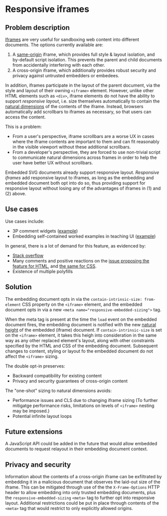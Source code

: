# Responsive iframes

## Problem description

[Iframes]([url](https://developer.mozilla.org/en-US/docs/Web/HTML/Reference/Elements/iframe)) are very useful for sandboxing web content into different documents. The options currently available are:
 1. A [same-origin]([url](https://developer.mozilla.org/en-US/docs/Web/Security/Same-origin_policy)) iframe, which provides full style & 
layout isolation, and by-default script isolation. This prevents the parent and child documents from accidentally interfering with each other.
 2. A cross-origin iframe, which additionally provides robust security and privacy against untrusted embedders or embedees.

In addition, iframes participate in the layout of the parent document, via the style and layout of their owning `<iframe>` element.
However, unlike other HTML elements such as `<div>`, iframe elements do not have the ability to support *responsive layout*, i.e. size themselves automatically to contain the [natural dimensions]([url](https://drafts.csswg.org/css-images-3/#natural-dimensions)) of the contents of the iframe. Instead, browsers automatically add scrollbars to iframes as necessary, so that users can access the content.

This is a problem:
 * From a user's perspective, iframe scrollbars are a worse UX in cases where the iframe contents are important to them and can fit reasonably in the visible viewport without these additional scrollbars.
 * From a developer's perspective, they are forced to use non-trivial script to communicate natural dimensions across frames in order to help the user have better UX without scrollbars. 

Embedded SVG documents already support responsive layout. *Responsive iframes* add responsive layout to iframes, as long as the embedding and embedded document both opt into do so, thus providing support for responsive layout without losing any of the advantages of iframes in (1) and (2) above.

## Use cases

Use cases include:
 * 3P comment widgets ([example]([url](https://github.com/whatwg/html/issues/555#issuecomment-177836009)))
 * Embedding self-contained worked examples in teaching UI ([example]([url](https://browser.engineering/layout.html)))

In general, there is a lot of demand for this feature, as evidenced by:
 * [Stack overflow]([url](https://stackoverflow.com/search?q=resize+iframe))
 * Many comments and positive reactions on the [issue proposing the feature for HTML]([url](https://github.com/whatwg/html/issues/555)), and [the same for CSS]([url](https://github.com/w3c/csswg-drafts/issues/1771)).
 * Existence of multiple polyfills

## Solution

The embedding document opts in via the `contain-intrinsic-size: from-element` CSS property on the `<iframe>` element, and the embedded document opts in via a new `<meta name="responsive-embedded-sizing">` tag.

When the meta tag is present at the time the `load` event on the embedded document fires, the embedding document is notified with the new [natural height]([url](https://drafts.csswg.org/css-images-3/#natural-height)) of the embedded (iframe) document. If `contain-intrinsic-size` is set on the `<iframe>` element, it takes this heigh into consideration in the same way as any other replaced element's layout, along with other constraints specified by the HTML and CSS of the embedding document. Subsequent changes to content, styling or layout fo the embedded document do not affect the `<iframe>` sizing.

The double opt-in preserves:
 * Backward compatibility for existing content
 * Privacy and security guarantees of cross-origin content

The "one-shot" sizing to natural dimensions avoids:
 * Performance issues and CLS due to changing iframe sizing (To further mitigatge performance risks, limitations on levels of `<iframe>` nesting may be imposed.)
 * Potential infinite layout loops

## Future extensions

A JavaScript API could be added in the future that would allow embedded documents to request relayout in their embedding document context.

## Privacy and security

Information about the contents of a cross-origin iframe can be exfiltrated by embedding it in a malicious document that observes the laid-out size of the iframe. This can be mitigated through use of the the `X-Frame-Options` HTTP header to allow embedding into only trusted embedding documents, plus the `responsive-embedded-sizing` `<meta>` tag to further opt into responsive layout. Additional restrictions could be put in place through contents of the `<meta>` tag that would restrict to only explicitly allowed origins.
